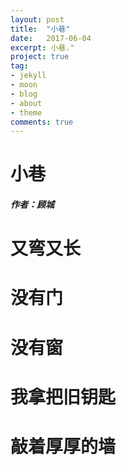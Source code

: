 ```yaml
---
layout: post
title:  "小巷"
date:   2017-06-04
excerpt: 小巷."
project: true
tag:
- jekyll
- moon
- blog
- about
- theme
comments: true
---
```

# 小巷
##### 作者：顾城
# 又弯又长
# 没有门
# 没有窗
# 我拿把旧钥匙
# 敲着厚厚的墙
